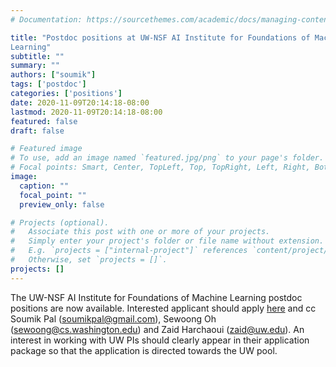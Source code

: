 ```yaml
---
# Documentation: https://sourcethemes.com/academic/docs/managing-content/

title: "Postdoc positions at UW-NSF AI Institute for Foundations of Machine
Learning"
subtitle: ""
summary: ""
authors: ["soumik"]
tags: ['postdoc']
categories: ['positions']
date: 2020-11-09T20:14:18-08:00
lastmod: 2020-11-09T20:14:18-08:00
featured: false
draft: false

# Featured image
# To use, add an image named `featured.jpg/png` to your page's folder.
# Focal points: Smart, Center, TopLeft, Top, TopRight, Left, Right, BottomLeft, Bottom, BottomRight.
image:
  caption: ""
  focal_point: ""
  preview_only: false

# Projects (optional).
#   Associate this post with one or more of your projects.
#   Simply enter your project's folder or file name without extension.
#   E.g. `projects = ["internal-project"]` references `content/project/deep-learning/index.md`.
#   Otherwise, set `projects = []`.
projects: []
---
```


The UW-NSF AI Institute for Foundations of Machine Learning postdoc positions
are now available. Interested applicant should apply
[here](https://ml.utexas.edu/postdoctoral-positions) and cc Soumik Pal
(soumikpal@gmail.com), Sewoong Oh (sewoong@cs.washington.edu) and Zaid Harchaoui (zaid@uw.edu).  An interest
in working with UW PIs should clearly appear in their application package so
that the application is directed towards the UW pool.


